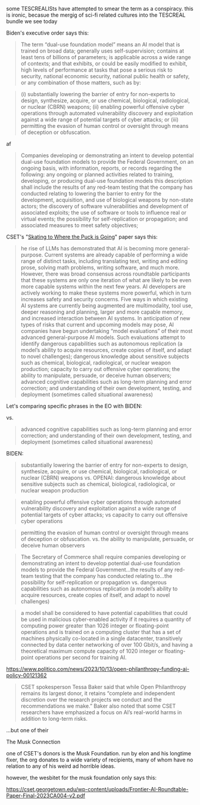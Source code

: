 some TESCREALISts have attempted to smear the term as a conspiracy. this is ironic, becasue the mergig of sci-fi related cultures into the TESCREAL bundle we see today


Biden's executive order says this:
> The term “dual-use foundation model” means an AI model that is trained on broad data; generally uses self-supervision; contains at least tens of billions of parameters; is applicable across a wide range of contexts; and that exhibits, or could be easily modified to exhibit, high levels of performance at tasks that pose a serious risk to security, national economic security, national public health or safety, or any combination of those matters, such as by:

> (i) substantially lowering the barrier of entry for non-experts to design, synthesize, acquire, or use chemical, biological, radiological, or nuclear (CBRN) weapons;
> (ii) enabling powerful offensive cyber operations through automated vulnerability discovery and exploitation against a wide range of potential targets of cyber attacks; or
> (iii) permitting the evasion of human control or oversight through means of deception or obfuscation.


af

> Companies developing or demonstrating an intent to develop potential dual-use foundation models to provide the Federal Government, on an ongoing basis, with information, reports, or records regarding the following:
> any ongoing or planned activities related to training, developing, or producing dual-use foundation models
> this description shall include the results of any red-team testing that the company has conducted relating to lowering the barrier to entry for the development, acquisition, and use of biological weapons by non-state actors; the discovery of software vulnerabilities and development of associated exploits; the use of software or tools to influence real or virtual events; the possibility for self-replication or propagation; and associated measures to meet safety objectives;
> 

CSET's "[Skating to Where the Puck is Going](https://cset.georgetown.edu/publication/skating-to-where-the-puck-is-going/)" paper says this:
> he rise of LLMs has demonstrated that AI is becoming more general-purpose. Current systems are already capable of performing a wide range of distinct tasks, including translating text, writing and editing prose, solving math problems, writing software, and much more. However, there was broad consensus across roundtable participants that these systems are only one iteration of what are likely to be even more capable systems within the next few years. AI developers are actively working to make these systems more powerful, which in turn increases safety and security concerns. Five ways in which existing AI systems are currently being augmented are multimodality, tool use, deeper reasoning and planning, larger and more capable memory, and increased interaction between AI systems.
> In anticipation of new types of risks that current and upcoming models may pose, AI companies have begun undertaking “model evaluations” of their most advanced general-purpose AI models.  Such evaluations attempt to identify dangerous capabilities such as autonomous replication (a model’s ability to acquire resources, create copies of itself, and adapt to novel challenges); dangerous knowledge about sensitive subjects such as chemical, biological, radiological, or nuclear weapon production; capacity to carry out offensive cyber operations; the ability to manipulate, persuade, or deceive human observers; advanced cognitive capabilities such as long-term planning and error correction; and understanding of their own development, testing, and deployment (sometimes called situational awareness)

Let's comparing specific phrases in the EO with 
BIDEN:
> 
vs.
> advanced cognitive capabilities such as long-term planning and error correction; and understanding of their own development, testing, and deployment (sometimes called situational awareness)


BIDEN:
> substantially lowering the barrier of entry for non-experts to design, synthesize, acquire, or use chemical, biological, radiological, or nuclear (CBRN) weapons
vs.
OPENAI:
> dangerous knowledge about sensitive subjects such as chemical, biological, radiological, or nuclear weapon production

> enabling powerful offensive cyber operations through automated vulnerability discovery and exploitation against a wide range of potential targets of cyber attacks;
vs
> capacity to carry out offensive cyber operations

> permitting the evasion of human control or oversight through means of deception or obfuscation.
vs.
> the ability to manipulate, persuade, or deceive human observers

> The Secretary of Commerce shall require companies developing or demonstrating an intent to develop potential dual-use foundation models to provide the Federal Government...the results of any red-team testing that the company has conducted relating to...the possibility for self-replication or propagation
vs.
> dangerous capabilities such as autonomous replication (a model’s ability to acquire resources, create copies of itself, and adapt to novel challenges)

> a model shall be considered to have potential capabilities that could be used in malicious cyber-enabled activity if it requires a quantity of computing power greater than 1026 integer or floating-point operations and is trained on a computing cluster that has a set of machines physically co-located in a single datacenter, transitively connected by data center networking of over 100 Gbit/s, and having a theoretical maximum compute capacity of 1020 integer or floating-point operations per second for training AI.   


https://www.politico.com/news/2023/10/13/open-philanthropy-funding-ai-policy-00121362

> CSET spokesperson Tessa Baker said that while Open Philanthropy remains its largest donor, it retains “complete and independent discretion over the research projects we conduct and the recommendations we make.” Baker also noted that some CSET researchers have emphasized a focus on AI’s real-world harms in addition to long-term risks.

...but one of their 

The Musk Connection

one of CSET's donors is the Musk Foundation. run by elon and his longtime fixer, the org donates to a wide variety of recipients, many of whom have no relation to any of his weird ad horrible ideas.

however, the wesbitet for the musk foundation only says this:




https://cset.georgetown.edu/wp-content/uploads/Frontier-AI-Roundtable-Paper-Final-2023CA004-v2.pdf
